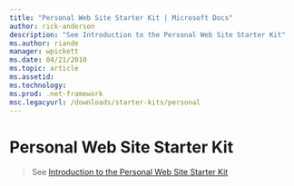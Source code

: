 ```yaml
---
title: "Personal Web Site Starter Kit | Microsoft Docs"
author: rick-anderson
description: "See Introduction to the Personal Web Site Starter Kit"
ms.author: riande
manager: wpickett
ms.date: 04/21/2010
ms.topic: article
ms.assetid: 
ms.technology: 
ms.prod: .net-framework
msc.legacyurl: /downloads/starter-kits/personal
---
```

Personal Web Site Starter Kit
====================
> See [Introduction to the Personal Web Site Starter Kit](https://msdn.microsoft.com/en-us/library/ms972963.aspx)